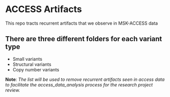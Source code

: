 # ACCESS Artifacts
This repo tracts recurrent artifacts that we observe in MSK-ACCESS data

## There are three different folders for each variant type
- Small variants
- Structural variants
- Copy number variants

**Note**: *The list will be used to remove recurrent artifacts seen in access data to facilitate the access_data_analysis process for the research project review.*
